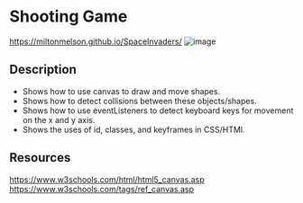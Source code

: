 # Shooting Game
https://miltonmelson.github.io/SpaceInvaders/
![image](https://user-images.githubusercontent.com/77636982/171311004-fa5df033-acf7-4e10-882d-290615e82283.png)


## Description
- Shows how to use canvas to draw and move shapes.
- Shows how to detect collisions between these objects/shapes.
- Shows how to use eventListeners to detect keyboard keys for movement on the x and y axis. 
- Shows the uses of id, classes, and keyframes in CSS/HTMl.


## Resources
https://www.w3schools.com/html/html5_canvas.asp
https://www.w3schools.com/tags/ref_canvas.asp

